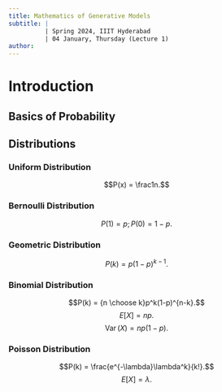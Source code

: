 ```yaml
---
title: Mathematics of Generative Models
subtitle: |
          | Spring 2024, IIIT Hyderabad
          | 04 January, Thursday (Lecture 1)
author:
---
```


# Introduction
## Basics of Probability

## Distributions
### Uniform Distribution
$$P(x) = \frac1n.$$

### Bernoulli Distribution
$$P(1) = p; P(0) = 1-p.$$

### Geometric Distribution
$$P(k) = p(1-p)^{k-1}.$$

### Binomial Distribution
$$P(k) = {n \choose k}p^k(1-p)^{n-k}.$$
$$E[X] = np.$$
$$\operatorname*{Var}(X) = np(1-p).$$

### Poisson Distribution
$$P(k) = \frac{e^{-\lambda}\lambda^k}{k!}.$$
$$E[X] = \lambda.$$